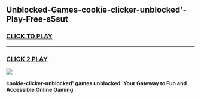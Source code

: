 
## Unblocked-Games-cookie-clicker-unblocked'-Play-Free-s5sut
<h3>
<a href="https://premium76.site?title=cookie-clicker-unblocked'&ref=12A">CLICK TO PLAY</a></h3>
<hr>

<h3>
<a href="https://premium76.site?title=cookie-clicker-unblocked'&ref=12A">CLICK 2 PLAY</a>
  
</h3>

<a href="https://premium76.site?title=cookie-clicker-unblocked'&ref=12A"><img src="https://clearcache.store/games.png"></a>


**cookie-clicker-unblocked' games unblocked: Your Gateway to Fun and Accessible Online Gaming**
